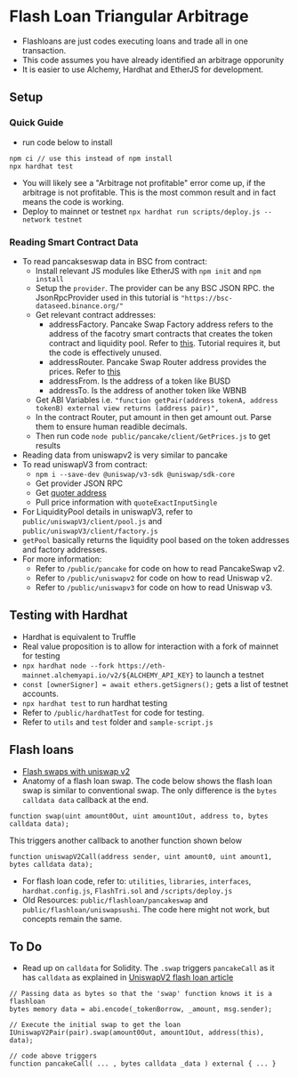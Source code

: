 # Flash Loan Triangular Arbitrage
- Flashloans are just codes executing loans and trade all in one transaction.
- This code assumes you have already identified an arbitrage opporunity
- It is easier to use Alchemy, Hardhat and EtherJS for development.

## Setup
### Quick Guide
- run code below to install
```
npm ci // use this instead of npm install
npx hardhat test
```
- You will likely see a "Arbitrage not profitable" error come up, if the arbitrage is not profitable. This is the most common result and in fact means the code is working.
- Deploy to mainnet or testnet `npx hardhat run scripts/deploy.js --network testnet`

### Reading Smart Contract Data
- To read pancakseswap data in BSC from contract:
  - Install relevant JS modules like EtherJS with `npm init` and `npm install`
  - Setup the `provider`. The provider can be any BSC JSON RPC. the JsonRpcProvider used in this tutorial is `"https://bsc-dataseed.binance.org/"` 
  - Get relevant contract addresses:
    - addressFactory. Pancake Swap Factory address refers to the address of the facotry smart contracts that creates the token contract and liquidity pool. Refer to [this](https://docs.pancakeswap.finance/code/smart-contracts/pancakeswap-exchange/v2/factory-v2). Tutorial requires it, but the code is effectively unused.
    - addressRouter. Pancake Swap Router address provides the prices. Refer to [this](https://docs.pancakeswap.finance/code/smart-contracts/pancakeswap-exchange/v2/router-v2) 
    - addressFrom. Is the address of a token like BUSD
    - addressTo. Is the address of another token like WBNB
  - Get ABI Variables i.e. `"function getPair(address tokenA, address tokenB) external view returns (address pair)",`
  - In the contract Router, put amount in then get amount out. Parse them to ensure human readible decimals.
  - Then run code `node public/pancake/client/GetPrices.js` to get results
- Reading data from uniswapv2 is very similar to pancake
- To read uniswapV3 from contract:
  - `npm i --save-dev @uniswap/v3-sdk @uniswap/sdk-core`
  - Get provider JSON RPC
  - Get [quoter address](https://docs.uniswap.org/contracts/v3/reference/deployments)
  - Pull price information with `quoteExactInputSingle`
- For LiquidityPool details in uniswapV3, refer to `public/uniswapV3/client/pool.js` and `public/uniswapV3/client/factory.js`
- `getPool` basically returns the liquidity pool based on the token addresses and factory addresses.
- For more information:
  - Refer to `/public/pancake` for code on how to read PancakeSwap v2.
  - Refer to `/public/uniswapv2` for code on how to read Uniswap v2.
  - Refer to `/public/uniswapv3` for code on how to read Uniswap v3.

## Testing with Hardhat
- Hardhat is equivalent to Truffle
- Real value proposition is to allow for interaction with a fork of mainnet for testing
- `npx hardhat node --fork https://eth-mainnet.alchemyapi.io/v2/${ALCHEMY_API_KEY}` to launch a testnet
- `const [ownerSigner] = await ethers.getSigners();` gets a list of testnet accounts.
- `npx hardhat test` to run hardhat testing
- Refer to `/public/hardhatTest` for code for testing.
- Refer to `utils` and `test` folder and `sample-script.js`

## Flash loans
- [Flash swaps with uniswap v2](https://docs.uniswap.org/contracts/v2/guides/smart-contract-integration/using-flash-swaps)
- Anatomy of a flash loan swap. The code below shows the flash loan swap is similar to conventional swap. The only difference is the `bytes calldata data` callback at the end.
```
function swap(uint amount0Out, uint amount1Out, address to, bytes calldata data);
```
This triggers another callback to another function shown below
```
function uniswapV2Call(address sender, uint amount0, uint amount1, bytes calldata data);
```
- For flash loan code, refer to: `utilities`, `libraries`, `interfaces`, `hardhat.config.js`, `FlashTri.sol` and `/scripts/deploy.js`
- Old Resources: `public/flashloan/pancakeswap` and `public/flashloan/uniswapsushi`. The code here might not work, but concepts remain the same.

## To Do
- Read up on `calldata` for Solidity. The `.swap` triggers `pancakeCall` as it has `calldata` as explained in [UniswapV2 flash loan article](https://docs.uniswap.org/contracts/v2/guides/smart-contract-integration/using-flash-swaps)
```
// Passing data as bytes so that the 'swap' function knows it is a flashloan
bytes memory data = abi.encode(_tokenBorrow, _amount, msg.sender);

// Execute the initial swap to get the loan
IUniswapV2Pair(pair).swap(amount0Out, amount1Out, address(this), data);

// code above triggers
function pancakeCall( ... , bytes calldata _data ) external { ... }
```